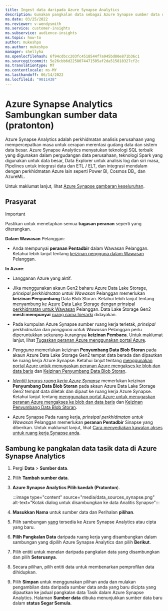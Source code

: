 ```yaml
---
title: Ingest data daripada Azure Synapse Analytics
description: Gunakan pangkalan data sebagai Azure Synapse sumber data dalam Dynamics 365 Customer Insights.
ms.date: 03/25/2022
ms.reviewer: v-wendysmith
ms.service: customer-insights
ms.subservice: audience-insights
ms.topic: how-to
author: mukeshpo
ms.author: mukeshpo
manager: shellyha
ms.openlocfilehash: 6f94cdbcc203fc4518544f7a945bd80e871b36c1
ms.sourcegitcommit: 5e26cbb6d2258074471505af2da515818327cf2c
ms.translationtype: MT
ms.contentlocale: ms-MY
ms.lasthandoff: 06/14/2022
ms.locfileid: "9011438"
---
```

# <a name="connect-an-azure-synapse-analytics-data-source-preview"></a>Azure Synapse Analytics Sambungkan sumber data (pratonton)

Azure Synapse Analytics adalah perkhidmatan analisis perusahaan yang mempercepatkan masa untuk cerapan merentasi gudang data dan sistem data besar. Azure Synapse Analytics menyatukan teknologi SQL terbaik yang digunakan dalam pergudangan data perusahaan, teknologi Spark yang digunakan untuk data besar, Data Explorer untuk analisis log dan siri masa, Pipelines untuk integrasi data dan ETL / ELT, dan integrasi mendalam dengan perkhidmatan Azure lain seperti Power BI, Cosmos DB,, dan AzureML.

Untuk maklumat lanjut, lihat [Azure Synapse gambaran keseluruhan](/azure/synapse-analytics/overview-what-is).

## <a name="prerequisites"></a>Prasyarat

> [!IMPORTANT]
> Pastikan untuk menetapkan semua **tugasan peranan** seperti yang diterangkan.  

**Dalam Wawasan** Pelanggan:

* Anda mempunyai **peranan Pentadbir** dalam Wawasan Pelanggan. Ketahui lebih lanjut tentang [keizinan pengguna dalam Wawasan](permissions.md#assign-roles-and-permissions) Pelanggan.

**In Azure**:

- Langganan Azure yang aktif.

- Jika menggunakan akaun Gen2 baharu Azure Data Lake Storage, *prinsipal perkhidmatan untuk Wawasan* Pelanggan memerlukan **keizinan Penyumbang** Data Blob Storan. Ketahui lebih lanjut tentang [menyambung ke Azure Data Lake Storage dengan prinsipal perkhidmatan untuk Wawasan](connect-service-principal.md) Pelanggan. Data Lake Storage Gen2 **mesti mempunyai** [ruang nama hierarki](/azure/storage/blobs/data-lake-storage-namespace) didayakan.

- Pada kumpulan Azure Synapse sumber ruang kerja terletak, *prinsipal* perkhidmatan dan *pengguna untuk Wawasan* Pelanggan perlu diperuntukkan sekurang-kurangnya **keizinan Pembaca**. Untuk maklumat lanjut, lihat [Tugaskan peranan Azure menggunakan portal Azure](/azure/role-based-access-control/role-assignments-portal).

- *Pengguna* memerlukan keizinan **Penyumbang Data Blob Storan** pada akaun Azure Data Lake Storage Gen2 tempat data berada dan dipautkan ke ruang kerja Azure Synapse. Ketahui lanjut tentang [menggunakan portal Azure untuk menugaskan peranan Azure mengakses ke blob dan data baris](/azure/storage/common/storage-auth-aad-rbac-portal) dan [Keizinan Penyumbang Data Blob Storan](/azure/role-based-access-control/built-in-roles#storage-blob-data-contributor).

- *[Identiti terurus ruang kerja Azure Synapse](/azure/synapse-analytics/security/synapse-workspace-managed-identity)* memerlukan keizinan **Penyumbang Data Blob Storan** pada akaun Azure Data Lake Storage Gen2 tempat data diletak dan dipaut ke ruang kerja Azure Synapse. Ketahui lanjut tentang [menggunakan portal Azure untuk menugaskan peranan Azure mengakses ke blob dan data baris](/azure/storage/common/storage-auth-aad-rbac-portal) dan [Keizinan Penyumbang Data Blob Storan](/azure/role-based-access-control/built-in-roles#storage-blob-data-contributor).

- Azure Synapse Pada ruang kerja, *prinsipal perkhidmatan untuk Wawasan* Pelanggan memerlukan **peranan Pentadbir** Sinapse yang diberikan. Untuk maklumat lanjut, lihat [Cara menyediakan kawalan akses untuk ruang kerja Synapse anda](/azure/synapse-analytics/security/how-to-set-up-access-control).

## <a name="connect-to-the-data-lake-database-in-azure-synapse-analytics"></a>Sambung ke pangkalan data tasik data di Azure Synapse Analytics

1. Pergi **Data** > **Sumber data**.

1. Pilih **Tambah sumber data**.

1. **Azure Synapse Analytics Pilih kaedah (Pratonton**).

   :::image type="content" source="media/data_sources_synapse.png" alt-text="Kotak dialog untuk disambungkan ke data Analitis Synapse":::
  
1. **Masukkan Nama** untuk sumber data dan Perihalan **pilihan**.

1. Pilih sambungan [yang](connections.md) tersedia ke Azure Synapse Analytics atau cipta yang baru.

1. **Pilih Pangkalan Data** daripada ruang kerja yang disambungkan dalam sambungan yang dipilih Azure Synapse Analytics dan pilih **Berikut**.

1. Pilih entiti untuk menelan daripada pangkalan data yang disambungkan dan pilih **Seterusnya**.

1. Secara pilihan, pilih entiti data untuk membenarkan pemprofilan data dihidupkan.

1. Pilih **Simpan** untuk menggunakan pilihan anda dan mulakan pengambilan data daripada sumber data anda yang baru dicipta yang dipautkan ke jadual pangkalan data Tasik dalam Azure Synapse Analytics. Halaman **Sumber data** dibuka menunjukkan sumber data baru dalam **status Segar Semula**.
